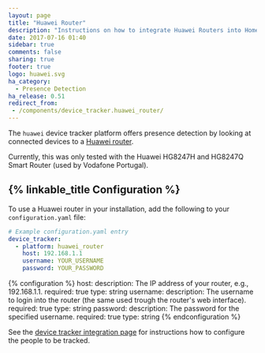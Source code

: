 ```yaml
---
layout: page
title: "Huawei Router"
description: "Instructions on how to integrate Huawei Routers into Home Assistant."
date: 2017-07-16 01:40
sidebar: true
comments: false
sharing: true
footer: true
logo: huawei.svg
ha_category:
  - Presence Detection
ha_release: 0.51
redirect_from:
 - /components/device_tracker.huawei_router/
---
```


The `huawei` device tracker platform offers presence detection by looking at connected devices to a [Huawei router](http://m.huawei.com/enmobile/enterprise/products/network/access/pon-one/hw-371813.htm).

Currently, this was only tested with the Huawei HG8247H and HG8247Q Smart Router (used by Vodafone Portugal).

## {% linkable_title Configuration %}

To use a Huawei router in your installation, add the following to your `configuration.yaml` file:

```yaml
# Example configuration.yaml entry
device_tracker:
  - platform: huawei_router
    host: 192.168.1.1
    username: YOUR_USERNAME
    password: YOUR_PASSWORD
```

{% configuration %}
host:
  description: The IP address of your router, e.g., 192.168.1.1.
  required: true
  type: string
username:
  description: The username to login into the router (the same used trough the router's web interface).
  required: true
  type: string
password:
  description: The password for the specified username.
  required: true
  type: string
{% endconfiguration %}

See the [device tracker integration page](/components/device_tracker/) for instructions how to configure the people to be tracked.
